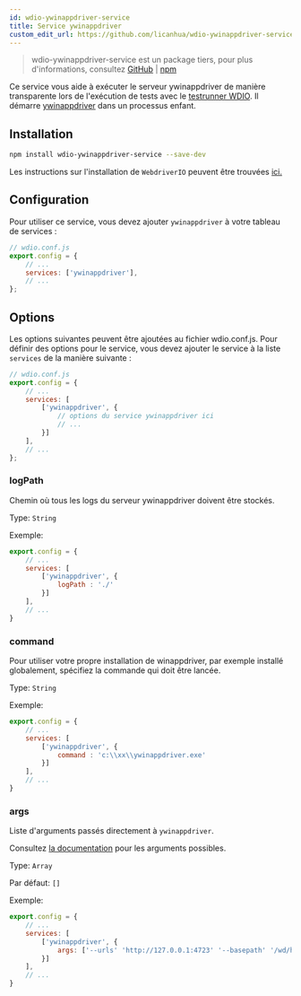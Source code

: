 ```yaml
---
id: wdio-ywinappdriver-service
title: Service ywinappdriver
custom_edit_url: https://github.com/licanhua/wdio-ywinappdriver-service/edit/main/README.md
---
```



> wdio-ywinappdriver-service est un package tiers, pour plus d'informations, consultez [GitHub](https://github.com/licanhua/wdio-ywinappdriver-service) | [npm](https://www.npmjs.com/package/wdio-ywinappdriver-service)

Ce service vous aide à exécuter le serveur ywinappdriver de manière transparente lors de l'exécution de tests avec le [testrunner WDIO](https://webdriver.io/guide/testrunner/gettingstarted.html). Il démarre [ywinappdriver](https://github.com/licanhua/YWinAppDriver) dans un processus enfant.

## Installation

```bash
npm install wdio-ywinappdriver-service --save-dev
```

Les instructions sur l'installation de `WebdriverIO` peuvent être trouvées [ici.](https://webdriver.io/docs/gettingstarted.html)

## Configuration

Pour utiliser ce service, vous devez ajouter `ywinappdriver` à votre tableau de services :

```js
// wdio.conf.js
export.config = {
    // ...
    services: ['ywinappdriver'],
    // ...
};
```

## Options

Les options suivantes peuvent être ajoutées au fichier wdio.conf.js. Pour définir des options pour le service, vous devez ajouter le service à la liste `services` de la manière suivante :

```js
// wdio.conf.js
export.config = {
    // ...
    services: [
        ['ywinappdriver', {
            // options du service ywinappdriver ici
            // ...
        }]
    ],
    // ...
};
```

### logPath

Chemin où tous les logs du serveur ywinappdriver doivent être stockés.

Type: `String`

Exemple:

```js
export.config = {
    // ...
    services: [
        ['ywinappdriver', {
            logPath : './'
        }]
    ],
    // ...
}
```

### command

Pour utiliser votre propre installation de winappdriver, par exemple installé globalement, spécifiez la commande qui doit être lancée.

Type: `String`

Exemple:

```js
export.config = {
    // ...
    services: [
        ['ywinappdriver', {
            command : 'c:\\xx\\ywinappdriver.exe'
        }]
    ],
    // ...
}
```

### args

Liste d'arguments passés directement à `ywinappdriver`.

Consultez [la documentation](https://github.com/licanhua/ywinappdriver) pour les arguments possibles.

Type: `Array`

Par défaut: `[]`

Exemple:

```js
export.config = {
    // ...
    services: [
        ['ywinappdriver', {
            args: ['--urls' 'http://127.0.0.1:4723' '--basepath' '/wd/hub']
        }]
    ],
    // ...
}
```
